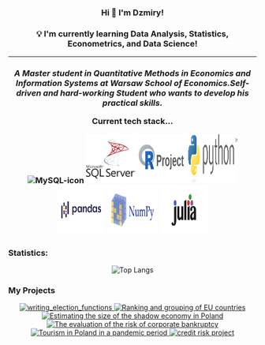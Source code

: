 <h3 align="center">Hi 👋 I'm Dzmiry!</h3>
<h3 align="center"> 💡 I'm currently learning Data Analysis, Statistics, Econometrics, and Data Science!</h3>
<hr>
<em>
<p align="center">
<h3 align="center">A Master student in Quantitative Methods in Economics and Information Systems at Warsaw School of Economics.Self-driven and hard-working <b>Student</b>  who wants to develop his practical skills.</p>
</em>
Current tech stack...
<p align = center>
<img height="100px" width="100px" src="https://cdn.jsdelivr.net/gh/devicons/devicon/icons/mysql/mysql-original.svg" alt="MySQL-icon">
<img height="100px" width="100px" src="https://github.com/dzima22/dzima22/blob/main/imgs/microsoft-sql-server-logo-svgrepo-com.svg" alt="SQlServer-icon">
<img height="100px" width="100px" src="https://github.com/dzima22/dzima22/blob/main/imgs/r-project-ar21.svg" alt="R-icon">
<img height="100px" width="100px" src="https://github.com/dzima22/dzima22/blob/main/imgs/python-3.svg" alt="Python-icon">
 <img height="100px" width="100px" src="https://github.com/dzima22/dzima22/blob/main/imgs/Pandas.svg" alt="Pandas-icon">
 <img height="100px" width="100px" src="https://github.com/dzima22/dzima22/blob/main/imgs/numpy-ar21.svg" alt="Numpy-icon">
 <img height="100px" width="100px" src="https://github.com/dzima22/dzima22/blob/main/imgs/julialang-ar21.svg" alt="Julia-icon">
 
### Statistics:
<div align="center">
  <img src="https://github-readme-stats.vercel.app/api/top-langs/?username=dzima22&layout=pie" alt="Top Langs">
</div>
 
### My Projects
<div align="center">
  <a href="https://github.com/dzima22/writing_election_functions">
    <img src="https://github-readme-stats.vercel.app/api/pin/?username=dzima22&repo=writing_election_functions" alt="writing_election_functions">
  </a>
  <a href="https://github.com/dzima22/Ranking_and_grouping_of_EU_countries">
    <img src="https://github-readme-stats.vercel.app/api/pin/?username=dzima22&repo=Ranking_and_grouping_of_EU_countries" alt="Ranking and grouping of EU countries">
  </a>
  <a href="https://github.com/dzima22/Estimating_the_size_of_the_shadow_economy_in_Poland_in_2002-2012">
    <img src="https://github-readme-stats.vercel.app/api/pin/?username=dzima22&repo=Estimating_the_size_of_the_shadow_economy_in_Poland_in_2002-2012" alt="Estimating the size of the shadow economy in Poland">
  </a>
  <a href="https://github.com/dzima22/The_evaluation_of_the_risk_of_corporate_bankruptcy">
    <img src="https://github-readme-stats.vercel.app/api/pin/?username=dzima22&repo=The_evaluation_of_the_risk_of_corporate_bankruptcy" alt="The evaluation of the risk of corporate bankruptcy">
  </a>
  <a href="https://github.com/dzima22/Tourism_in_Poland_in_a_pandemic_period">
    <img src="https://github-readme-stats.vercel.app/api/pin/?username=dzima22&repo=Tourism_in_Poland_in_a_pandemic_period" alt="Tourism in Poland in a pandemic period">
  </a>
  <a href="https://github.com/dzima22/credit_risk_project">
    <img src="https://github-readme-stats.vercel.app/api/pin/?username=dzima22&repo=credit_risk_project" alt="credit risk project">
  </a>
</div>
